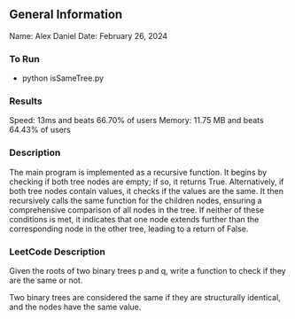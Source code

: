 ## General Information
Name: Alex Daniel
Date: February 26, 2024

### To Run
- python isSameTree.py

### Results
Speed: 13ms and beats 66.70% of users
Memory: 11.75 MB and beats 64.43% of users

### Description
The main program is implemented as a recursive function. It begins by checking if both tree nodes are empty; if so, it returns True. Alternatively, if both tree nodes contain values, it checks if the values are the same. It then recursively calls the same function for the children nodes, ensuring a comprehensive comparison of all nodes in the tree. If neither of these conditions is met, it indicates that one node extends further than the corresponding node in the other tree, leading to a return of False.

### LeetCode Description
Given the roots of two binary trees p and q, write a function to check if they are the same or not.

Two binary trees are considered the same if they are structurally identical, and the nodes have the same value.

